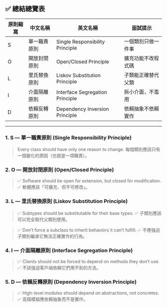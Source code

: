 ## ✅ 總結總覽表

| 原則縮寫 | 中文名稱   | 英文名稱                            | 面試提示      |
| ---- | ------ | ------------------------------- | --------- |
| S    | 單一職責原則 | Single Responsibility Principle | 一個類別只做一件事 |
| O    | 開放封閉原則 | Open/Closed Principle           | 擴充功能不改程式碼 |
| L    | 里氏替換原則 | Liskov Substitution Principle   | 子類能正確替代父類 |
| I    | 介面隔離原則 | Interface Segregation Principle | 拆小介面，不濫用  |
| D    | 依賴反轉原則 | Dependency Inversion Principle  | 依賴抽象不依賴實作 |

---

### 1. **S — 單一職責原則 (Single Responsibility Principle)**

> Every class should have only one reason to change.
> 每個類別應該只有一個變化的原因（也就是一項職責）。

### 2. **O — 開放封閉原則 (Open/Closed Principle)**

> ✅ Software should be open for extension, but closed for modification.
> ✅ 軟體應該「可擴充、但不可修改」。

### 3. **L — 里氏替換原則 (Liskov Substitution Principle)**

> ✅ Subtypes should be substitutable for their base types.
> ✅ 子類別應該可以完全取代父類別使用。

> ✅ Don’t force a subclass to inherit behaviors it can’t fulfill.
> ✅ 不應強迫子類別繼承它無法正確實作的行為。

### 4. **I — 介面隔離原則 (Interface Segregation Principle)**

> ✅ Clients should not be forced to depend on methods they don’t use.
> ✅ 不該強迫客戶端依賴它們用不到的方法。

### 5. **D — 依賴反轉原則 (Dependency Inversion Principle)**

> ✅ High-level modules should depend on abstractions, not concretes.
> ✅ 高階模組應依賴抽象而不是實作。
